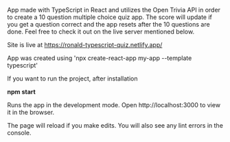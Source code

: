 App made with TypeScript in React and utilizes the Open Trivia API in order to create a 10 question multiple choice quiz app.
The score will update if you get a question correct and the app resets after the 10 questions are done. Feel free to check it
out on the live server mentioned below.

Site is live at https://ronald-typescript-quiz.netlify.app/ 

App was created using 'npx create-react-app my-app --template typescript'

If you want to run the project, after installation

**npm start**

Runs the app in the development mode.
Open http://localhost:3000 to view it in the browser.

The page will reload if you make edits.
You will also see any lint errors in the console.


